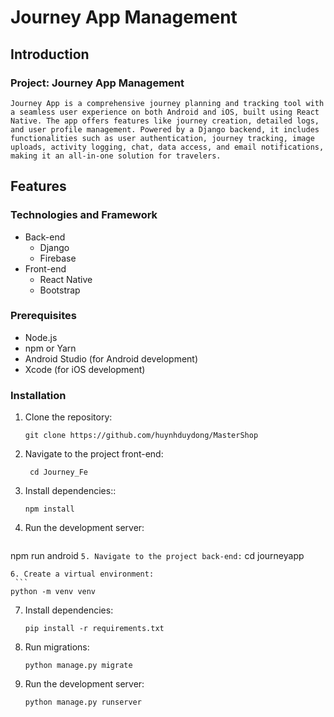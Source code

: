 # Journey App Management
## Introduction
### Project: Journey App Management
    Journey App is a comprehensive journey planning and tracking tool with a seamless user experience on both Android and iOS, built using React Native. The app offers features like journey creation, detailed logs, and user profile management. Powered by a Django backend, it includes functionalities such as user authentication, journey tracking, image uploads, activity logging, chat, data access, and email notifications, making it an all-in-one solution for travelers.
## Features
### Technologies and Framework
- Back-end
  - Django
  - Firebase
- Front-end
  - React Native
  - Bootstrap
### Prerequisites

- Node.js
- npm or Yarn
- Android Studio (for Android development)
- Xcode (for iOS development)
### Installation

1. Clone the repository:
   ```
   git clone https://github.com/huynhduydong/MasterShop
   ```
2. Navigate to the project front-end:
   ```
    cd Journey_Fe
   ```
3. Install dependencies::
   ```
   npm install
   ```
4. Run the development server:
   ```
npm run android
    ```
5. Navigate to the project back-end:
    ```
   cd journeyapp
   ```
6. Create a virtual environment:
    ```
   python -m venv venv
   ```
7. Install dependencies:
    ```
   pip install -r requirements.txt
   ```
8. Run migrations:
    ```
   python manage.py migrate
   ```
8. Run the development server:
    ```
   python manage.py runserver
   ```